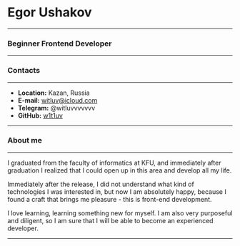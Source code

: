 # Egor Ushakov

***

### Beginner Frontend Developer

***

### Contacts 

***

* **Location:** Kazan, Russia
* **E-mail:** witluv@icloud.com
* **Telegram:** @witluvvvvvvv
* **GitHub:** [w1t1uv](https://github.com/w1t1uv) 

***

### About me 

***

I graduated from the faculty of informatics at KFU, and immediately after graduation I realized that I could open up in this area and develop all my life.

Immediately after the release, I did not understand what kind of technologies I was interested in, but now I am absolutely happy, because I found a craft that brings me pleasure - this is front-end development.

I love learning, learning something new for myself. I am also very purposeful and diligent, so I am sure that I will be able to become an experienced developer.

***